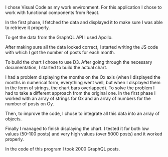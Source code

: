 I chose Visual Code as my work environment. For this application I chose to work with functional components from React.

In the first phase, I fetched the data and displayed it to make sure I was able to retrieve it properly.

To get the data from the GraphQL API I used Apollo.

After making sure all the data looked correct, I started writing the JS code with which I got the number of posts for each month.

To build the chart I chose to use D3. After going through the necessary documentation, I started to build the actual chart.

I had a problem displaying the months on the Ox axis (when I displayed the months in numerical form, everything went well, but when I displayed them in the form of strings, the chart bars overlapped). To solve the problem I had to take a different approach from the original one. In the first phase I worked with an array of strings for Ox and an array of numbers for the number of posts on Oy.

Then, to improve the code, I chose to integrate all this data into an array of objects.

Finally I managed to finish displaying the chart. I tested it for both low values ​​(50-100 posts) and very high values ​​(over 5000 posts) and it worked properly.

In the code of this program I took 2000 GraphQL posts.
